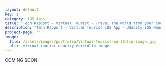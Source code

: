 ```yaml
---
layout: default
key: 1
category: iOS Apps
title: "Tech Rapport - Virtual Tourist - Travel the world from your couch!"
description: "Tech Rapport - Virtual Tourist iOS App - Udacity iOS Nanodegree - Created in Swift 2.0 using xCode for iOS 9, MapKit"
project-page: ''
image: 
  file: /assets/images/portfolio/Virtual-Tourist-portfolio-image.jpg
  alt: "Virtual Tourist Udacity Portfolio Image" 
---
```


COMING SOON